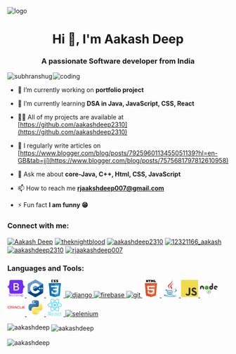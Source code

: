 ![logo](https://user-images.githubusercontent.com/63905637/145709095-4f7e73cb-e52e-44fa-99a5-58a96ac4ff0c.gif)
<h1 align="center">Hi 👋, I'm Aakash Deep</h1>
<h3 align="center">A passionate Software developer from India</h3>
<img src="https://user-images.githubusercontent.com/55389276/140866485-8fb1c876-9a8f-4d6a-98dc-08c4981eaf70.gif" alt="coding" align = "right" width="400px">

<p align="left"> <img src="https://komarev.com/ghpvc/?username=subhranshug&label=Profile%20views&color=0e75b6&style=flat" alt="subhranshug" /> </p>

- 🔭 I’m currently working on **portfolio project**

- 🌱 I’m currently learning **DSA in Java, JavaScript, CSS, React**

- 👨‍💻 All of my projects are available at [https://github.com/aakashdeep2310](https://github.com/aakashdeep2310)

- 📝 I regularly write articles on [https://www.blogger.com/blog/posts/7925960113455051139?hl=en-GB&tab=jj](https://www.blogger.com/blog/posts/7575681797812610958)

- 💬 Ask me about **core-Java, C++, Html, CSS, JavaScript**

- 📫 How to reach me **rjaakshdeep007@gmail.com**

- ⚡ Fun fact **I am funny 😁**

<h3 align="left">Connect with me: </h3>
<p align="left">
<a href="https://linkedin.com/in/deepaakash" target="blank"><img align="center" src="https://raw.githubusercontent.com/rahuldkjain/github-profile-readme-generator/master/src/images/icons/Social/linked-in-alt.svg" alt="Aakash Deep" height="30" width="40" /></a>
<a href="https://instagram.com/theknightblood" target="blank"><img align="center" src="https://raw.githubusercontent.com/rahuldkjain/github-profile-readme-generator/master/src/images/icons/Social/instagram.svg" alt="theknightblood" height="30" width="40" /></a>
<a href="https://www.codechef.com/users/aakashdeep2310" target="blank"><img align="center" src="https://cdn.jsdelivr.net/npm/simple-icons@3.1.0/icons/codechef.svg" alt="aakashdeep2310" height="30" width="40" /></a>
<a href="https://www.hackerrank.com/12321166_aakash" target="blank"><img align="center" src="https://raw.githubusercontent.com/rahuldkjain/github-profile-readme-generator/master/src/images/icons/Social/hackerrank.svg" alt="12321166_aakash" height="30" width="40" /></a>
<a href="https://www.leetcode.com/aakashdeep2310/" target="blank"><img align="center" src="https://raw.githubusercontent.com/rahuldkjain/github-profile-readme-generator/master/src/images/icons/Social/leet-code.svg" alt="aakashdeep2310" height="30" width="40" /></a>
<a href="https://auth.geeksforgeeks.org/user/rjaakashdeep007/" target="blank"><img align="center" src="https://raw.githubusercontent.com/rahuldkjain/github-profile-readme-generator/master/src/images/icons/Social/geeks-for-geeks.svg" alt="rjaakashdeep007" height="30" width="40" /></a>
</p>

<h3 align="left">Languages and Tools:</h3>
<p align="left"> <a href="https://getbootstrap.com" target="_blank" rel="noreferrer"> <img src="https://raw.githubusercontent.com/devicons/devicon/master/icons/bootstrap/bootstrap-plain-wordmark.svg" alt="bootstrap" width="40" height="40"/> </a> <a href="https://www.w3schools.com/cpp/" target="_blank" rel="noreferrer"> <img src="https://raw.githubusercontent.com/devicons/devicon/master/icons/cplusplus/cplusplus-original.svg" alt="cplusplus" width="40" height="40"/> </a> <a href="https://www.w3schools.com/css/" target="_blank" rel="noreferrer"> <img src="https://raw.githubusercontent.com/devicons/devicon/master/icons/css3/css3-original-wordmark.svg" alt="css3" width="40" height="40"/> </a> <a href="https://www.djangoproject.com/" target="_blank" rel="noreferrer"> <img src="https://cdn.worldvectorlogo.com/logos/django.svg" alt="django" width="40" height="40"/> </a> <a href="https://firebase.google.com/" target="_blank" rel="noreferrer"> <img src="https://www.vectorlogo.zone/logos/firebase/firebase-icon.svg" alt="firebase" width="40" height="40"/> </a> <a href="https://git-scm.com/" target="_blank" rel="noreferrer"> <img src="https://www.vectorlogo.zone/logos/git-scm/git-scm-icon.svg" alt="git" width="40" height="40"/> </a> <a href="https://www.w3.org/html/" target="_blank" rel="noreferrer"> <img src="https://raw.githubusercontent.com/devicons/devicon/master/icons/html5/html5-original-wordmark.svg" alt="html5" width="40" height="40"/> </a> <a href="https://www.java.com" target="_blank" rel="noreferrer"> <img src="https://raw.githubusercontent.com/devicons/devicon/master/icons/java/java-original.svg" alt="java" width="40" height="40"/> </a> <a href="https://developer.mozilla.org/en-US/docs/Web/JavaScript" target="_blank" rel="noreferrer"> <img src="https://raw.githubusercontent.com/devicons/devicon/master/icons/javascript/javascript-original.svg" alt="javascript" width="40" height="40"/> </a> <a href="https://nodejs.org" target="_blank" rel="noreferrer"> <img src="https://raw.githubusercontent.com/devicons/devicon/master/icons/nodejs/nodejs-original-wordmark.svg" alt="nodejs" width="40" height="40"/> </a> <a href="https://www.oracle.com/" target="_blank" rel="noreferrer"> <img src="https://raw.githubusercontent.com/devicons/devicon/master/icons/oracle/oracle-original.svg" alt="oracle" width="40" height="40"/> </a> <a href="https://www.python.org" target="_blank" rel="noreferrer"> <img src="https://raw.githubusercontent.com/devicons/devicon/master/icons/python/python-original.svg" alt="python" width="40" height="40"/> </a> <a href="https://reactjs.org/" target="_blank" rel="noreferrer"> <img src="https://raw.githubusercontent.com/devicons/devicon/master/icons/react/react-original-wordmark.svg" alt="react" width="40" height="40"/> </a> <a href="https://www.selenium.dev" target="_blank" rel="noreferrer"> <img src="https://raw.githubusercontent.com/detain/svg-logos/780f25886640cef088af994181646db2f6b1a3f8/svg/selenium-logo.svg" alt="selenium" width="40" height="40"/> </a> </p>

<p><img align="left" src="https://github-readme-stats.vercel.app/api/top-langs?username=aakashdeep2310&show_icons=true&locale=en&layout=compact" alt="aakashdeep" /></p>

<p>&nbsp;<img align="center" src="https://github-readme-stats.vercel.app/api?username=aakashdeep2310&show_icons=true&locale=en" alt="aakashdeep" /></p>

<p><img align="center" src="https://github-readme-streak-stats.herokuapp.com/?user=aakashdeep2310&" alt="aakashdeep" /></p>

